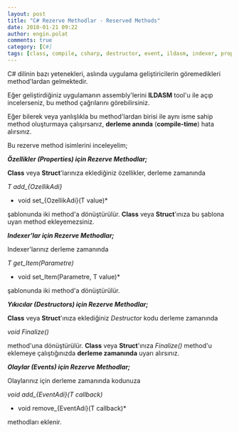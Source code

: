 ```yaml
---
layout: post
title: "C# Rezerve Methodlar - Reserved Methods"
date: 2010-01-21 09:22
author: engin.polat
comments: true
category: [C#]
tags: [class, compile, csharp, destructor, event, ildasm, indexer, property, reserved methods, rezerve methodlar, struct]
---
```

C# dilinin bazı yetenekleri, aslında uygulama geliştiricilerin göremedikleri method'lardan gelmektedir.

Eğer geliştirdiğiniz uygulamanın assembly'lerini **ILDASM** tool'u ile açıp incelerseniz, bu method çağrılarını görebilirsiniz.

Eğer bilerek veya yanlışlıkla bu method'lardan birisi ile aynı isme sahip method oluşturmaya çalışırsanız, **derleme anında** (**compile-time**) hata alırsınız.

Bu rezerve method isimlerini inceleyelim;

***Özellikler (Properties) için Rezerve Methodlar;***

**Class** veya **Struct**'larınıza eklediğiniz özellikler, derleme zamanında

*T add_{OzellikAdi}*
* void set_{OzellikAdi}(T value)*

şablonunda iki method'a dönüştürülür. **Class** veya **Struct**'ınıza bu şablona uyan method ekleyemezsiniz.

***Indexer'lar için Rezerve Methodlar;***

Indexer'larınız derleme zamanında

*T get_Item(Parametre)*
* void set_Item(Parametre, T value)*

şablonunda iki method'a dönüştürülür.

***Yıkıcılar (Destructors) için Rezerve Methodlar;***

**Class** veya **Struct**'ınıza eklediğiniz *Destructor* kodu derleme zamanında

*void Finalize()*

method'una dönüştürülür. **Class** veya **Struct**'ınıza *Finalize()* method'u eklemeye çalıştığınızda **derleme zamanında** uyarı alırsınız.

***Olaylar (Events) için Rezerve Methodlar;***

Olaylarınız için derleme zamanında kodunuza

*void add_{EventAdi}(T callback)*
* void remove_{EventAdi}(T callback)*

methodları eklenir.

